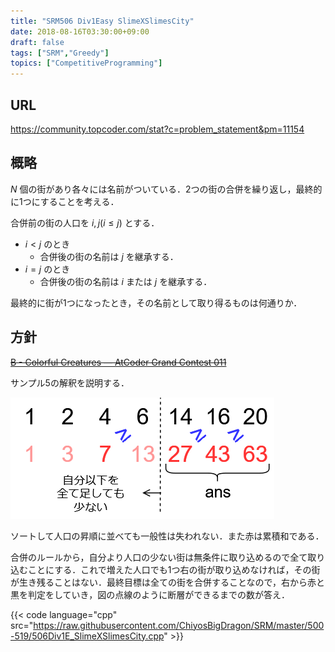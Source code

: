 ```yaml
---
title: "SRM506 Div1Easy SlimeXSlimesCity"
date: 2018-08-16T03:30:00+09:00
draft: false
tags: ["SRM","Greedy"]
topics: ["CompetitiveProgramming"]
---
```


## URL
https://community.topcoder.com/stat?c=problem_statement&pm=11154

## 概略
$N$ 個の街があり各々には名前がついている．2つの街の合併を繰り返し，最終的に1つにすることを考える．

合併前の街の人口を $i,j (i \leq j)$ とする．

- $i < j$ のとき
    - 合併後の街の名前は $j$ を継承する．
- $i = j$ のとき
    - 合併後の街の名前は $i$ または $j$ を継承する．

最終的に街が1つになったとき，その名前として取り得るものは何通りか．

## 方針
~~[B - Colorful Creatures &mdash; AtCoder Grand Contest 011](https://atcoder.jp/contests/agc011/tasks/agc011_b)~~

サンプル5の解釈を説明する．

![](./images/merge.png)

ソートして人口の昇順に並べても一般性は失われない．また赤は累積和である．

合併のルールから，自分より人口の少ない街は無条件に取り込めるので全て取り込むことにする．これで増えた人口でも1つ右の街が取り込めなければ，その街が生き残ることはない．最終目標は全ての街を合併することなので，右から赤と黒を判定をしていき，図の点線のように断層ができるまでの数が答え．

{{< code language="cpp" src="https://raw.githubusercontent.com/ChiyosBigDragon/SRM/master/500-519/506Div1E_SlimeXSlimesCity.cpp" >}}
